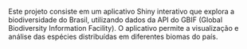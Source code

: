 Este projeto consiste em um aplicativo Shiny interativo que explora a biodiversidade do Brasil, utilizando dados da API do GBIF (Global Biodiversity Information Facility). O aplicativo permite a visualização e análise das espécies distribuídas em diferentes biomas do país.
